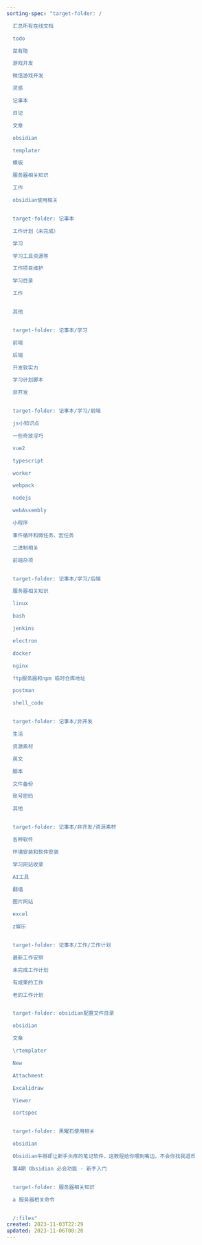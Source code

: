 ```yaml
---
sorting-spec: "target-folder: /

  汇总所有在线文档

  todo

  菜有隐

  游戏开发

  微信游戏开发

  灵感

  记事本

  日记

  文章

  obsidian

  templater

  模板

  服务器相关知识

  工作

  obsidian使用相关


  target-folder: 记事本

  工作计划（未完成）

  学习

  学习工具资源等

  工作项目维护

  学习目录

  工作


  其他


  target-folder: 记事本/学习

  前端

  后端

  开发软实力

  学习计划脚本

  非开发


  target-folder: 记事本/学习/前端

  js小知识点

  一些奇技淫巧

  vue2

  typescript

  worker

  webpack

  nodejs

  webAssembly

  小程序

  事件循环和微任务、宏任务

  二进制相关

  前端杂项


  target-folder: 记事本/学习/后端

  服务器相关知识

  linux

  bash

  jenkins

  electron

  docker

  nginx

  ftp服务器和npm 临时仓库地址

  postman

  shell_code


  target-folder: 记事本/非开发

  生活

  资源素材

  英文

  脚本

  文件备份

  账号密码

  其他


  target-folder: 记事本/非开发/资源素材

  各种软件

  环境安装和软件安装

  学习网站收录

  AI工具

  翻墙

  图片网站

  excel

  z娱乐


  target-folder: 记事本/工作/工作计划

  最新工作安排

  未完成工作计划

  有成果的工作

  老的工作计划


  target-folder: obsidian配置文件目录

  obsidian

  文章

  \rtemplater

  New

  Attachment

  Excalidraw

  Viewer

  sortspec


  target-folder: 黑曜石使用相关

  obsidian

  Obsidian牛掰却让新手头疼的笔记软件，这教程给你喂到嘴边，不会你找我退币

  第4期 Obsidian 必会功能 - 新手入门


  target-folder: 服务器相关知识

  a 服务器相关命令


  /:files"
created: 2023-11-03T22:29
updated: 2023-11-06T08:20
---
```

